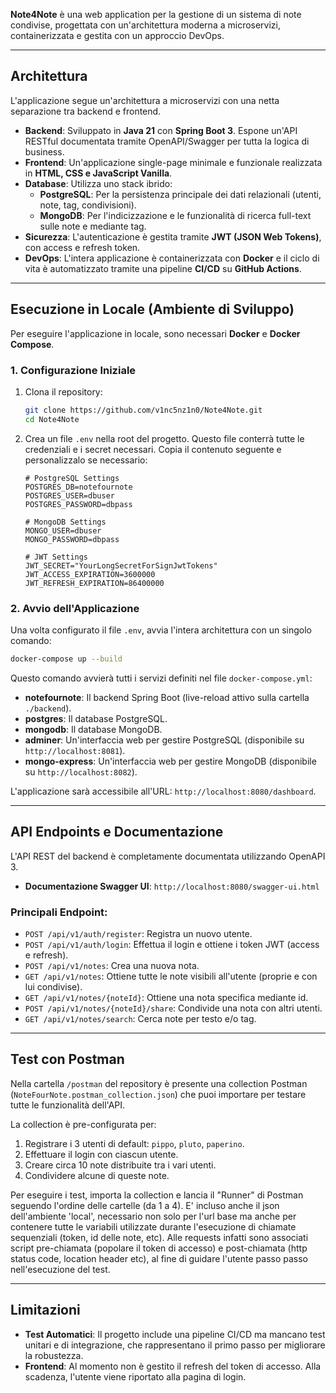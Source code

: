 **Note4Note** è una web application per la gestione di un sistema di note condivise, progettata con un'architettura moderna a microservizi, containerizzata e gestita con un approccio DevOps.

---

## Architettura

L'applicazione segue un'architettura a microservizi con una netta separazione tra backend e frontend.

- **Backend**: Sviluppato in **Java 21** con **Spring Boot 3**. Espone un'API RESTful documentata tramite OpenAPI/Swagger per tutta la logica di business.
- **Frontend**: Un'applicazione single-page minimale e funzionale realizzata in **HTML, CSS e JavaScript Vanilla**.
- **Database**: Utilizza uno stack ibrido:
  - **PostgreSQL**: Per la persistenza principale dei dati relazionali (utenti, note, tag, condivisioni).
  - **MongoDB**: Per l'indicizzazione e le funzionalità di ricerca full-text sulle note e mediante tag.
- **Sicurezza**: L'autenticazione è gestita tramite **JWT (JSON Web Tokens)**, con access e refresh token.
- **DevOps**: L'intera applicazione è containerizzata con **Docker** e il ciclo di vita è automatizzato tramite una pipeline **CI/CD** su **GitHub Actions**.

---

## Esecuzione in Locale (Ambiente di Sviluppo)

Per eseguire l'applicazione in locale, sono necessari **Docker** e **Docker Compose**.

### 1. Configurazione Iniziale

1.  Clona il repository:
    ```bash
    git clone https://github.com/v1nc5nz1n0/Note4Note.git
    cd Note4Note
    ```

2.  Crea un file `.env` nella root del progetto. Questo file conterrà tutte le credenziali e i secret necessari. Copia il contenuto seguente e personalizzalo se necessario:

    ```env
    # PostgreSQL Settings
    POSTGRES_DB=notefournote
    POSTGRES_USER=dbuser
    POSTGRES_PASSWORD=dbpass

    # MongoDB Settings
    MONGO_USER=dbuser
    MONGO_PASSWORD=dbpass

    # JWT Settings
    JWT_SECRET="YourLongSecretForSignJwtTokens"
    JWT_ACCESS_EXPIRATION=3600000
    JWT_REFRESH_EXPIRATION=86400000
    ```

### 2. Avvio dell'Applicazione

Una volta configurato il file `.env`, avvia l'intera architettura con un singolo comando:

```bash
docker-compose up --build
```

Questo comando avvierà tutti i servizi definiti nel file `docker-compose.yml`:
-   **notefournote**: Il backend Spring Boot (live-reload attivo sulla cartella `./backend`).
-   **postgres**: Il database PostgreSQL.
-   **mongodb**: Il database MongoDB.
-   **adminer**: Un'interfaccia web per gestire PostgreSQL (disponibile su `http://localhost:8081`).
-   **mongo-express**: Un'interfaccia web per gestire MongoDB (disponibile su `http://localhost:8082`).

L'applicazione sarà accessibile all'URL: `http://localhost:8080/dashboard`.

---

## API Endpoints e Documentazione

L'API REST del backend è completamente documentata utilizzando OpenAPI 3.

-   **Documentazione Swagger UI**: `http://localhost:8080/swagger-ui.html`

### Principali Endpoint:
-   `POST /api/v1/auth/register`: Registra un nuovo utente.
-   `POST /api/v1/auth/login`: Effettua il login e ottiene i token JWT (access e refresh).
-   `POST /api/v1/notes`: Crea una nuova nota.
-   `GET /api/v1/notes`: Ottiene tutte le note visibili all'utente (proprie e con lui condivise).
-   `GET /api/v1/notes/{noteId}`: Ottiene una nota specifica mediante id.
-   `POST /api/v1/notes/{noteId}/share`: Condivide una nota con altri utenti.
-   `GET /api/v1/notes/search`: Cerca note per testo e/o tag.

---

## Test con Postman

Nella cartella `/postman` del repository è presente una collection Postman (`NoteFourNote.postman_collection.json`) che puoi importare per testare tutte le funzionalità dell'API.

La collection è pre-configurata per:
1.  Registrare i 3 utenti di default: `pippo`, `pluto`, `paperino`.
2.  Effettuare il login con ciascun utente.
3.  Creare circa 10 note distribuite tra i vari utenti.
4.  Condividere alcune di queste note.

Per eseguire i test, importa la collection e lancia il "Runner" di Postman seguendo l'ordine delle cartelle (da 1 a 4). E' incluso anche il json dell'ambiente 'local', necessario non solo per l'url base ma anche per contenere tutte le variabili utilizzate durante l'esecuzione di chiamate sequenziali (token, id delle note, etc). Alle requests infatti sono associati script pre-chiamata (popolare il token di accesso) e post-chiamata (http status code, location header etc), al fine di guidare l'utente passo passo nell'esecuzione del test.

---

## Limitazioni

-   **Test Automatici**: Il progetto include una pipeline CI/CD ma mancano test unitari e di integrazione, che rappresentano il primo passo per migliorare la robustezza.
-   **Frontend**: Al momento non è gestito il refresh del token di accesso. Alla scadenza, l'utente viene riportato alla pagina di login.
